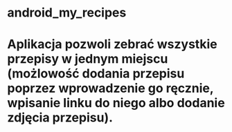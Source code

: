 # android_my_recipes
# Aplikacja pozwoli zebrać wszystkie przepisy w jednym miejscu (możlowość dodania przepisu poprzez wprowadzenie go ręcznie, wpisanie linku do niego albo dodanie zdjęcia przepisu).
